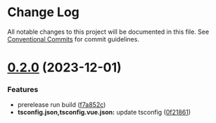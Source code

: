 # Change Log

All notable changes to this project will be documented in this file.
See [Conventional Commits](https://conventionalcommits.org) for commit guidelines.

# [0.2.0](https://github.com/bobbykim89/manguito-component-library/compare/@bobbykim/parallax-alpha@0.1.7...@bobbykim/parallax-alpha@0.2.0) (2023-12-01)


### Features

* prerelease run build ([f7a852c](https://github.com/bobbykim89/manguito-component-library/commit/f7a852c9bf12b77481bf5d2f1602e50367d834f8))
* **tsconfig.json,tsconfig.vue.json:** update tsconfig ([0f21861](https://github.com/bobbykim89/manguito-component-library/commit/0f2186167342314f5d218e789a68c03cf6faa8ff))
